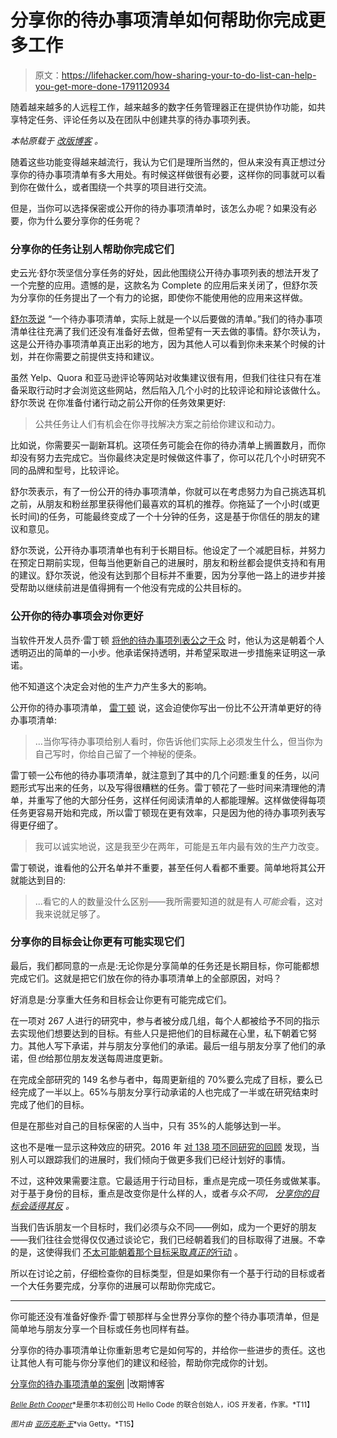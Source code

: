 # 分享你的待办事项清单如何帮助你完成更多工作

> 原文：<https://lifehacker.com/how-sharing-your-to-do-list-can-help-you-get-more-done-1791120934>

随着越来越多的人远程工作，越来越多的数字任务管理器正在提供协作功能，如共享特定任务、评论任务以及在团队中创建共享的待办事项列表。



*本帖原载于* [*改版博客*](http://blog.rescuetime.com/2017/01/04/the-case-for-sharing-your-to-do-list/) *。*

随着这些功能变得越来越流行，我认为它们是理所当然的，但从来没有真正想过分享你的待办事项清单有多大用处。有时候这样做很有必要，这样你的同事就可以看到你在做什么，或者围绕一个共享的项目进行交流。

但是，当你可以选择保密或公开你的待办事项清单时，该怎么办呢？如果没有必要，你为什么要分享你的任务呢？

### 分享你的任务让别人帮助你完成它们

史云光·舒尔茨坚信分享任务的好处，因此他围绕公开待办事项列表的想法开发了一个完整的应用。遗憾的是，这款名为 Complete 的应用后来关闭了，但舒尔茨为分享你的任务提出了一个有力的论据，即使你不能使用他的应用来这样做。

[舒尔茨说](https://www.fastcompany.com/3046632/how-to-be-a-success-at-everything/unexpected-lessons-from-making-your-to-do-list-public) “一个待办事项清单，实际上就是一个以后要做的清单。”我们的待办事项清单往往充满了我们还没有准备好去做，但希望有一天去做的事情。舒尔茨认为，这是公开待办事项清单真正出彩的地方，因为其他人可以看到你未来某个时候的计划，并在你需要之前提供支持和建议。

虽然 Yelp、Quora 和亚马逊评论等网站对收集建议很有用，但我们往往只有在准备采取行动时才会浏览这些网站，然后陷入几个小时的比较评论和辩论该做什么。舒尔茨说 在你准备付诸行动之前公开你的任务效果更好:

> 公共任务让人们有机会在你寻找解决方案之前给你建议和动力。

比如说，你需要买一副新耳机。这项任务可能会在你的待办清单上搁置数月，而你却没有努力去完成它。当你最终决定是时候做这件事了，你可以花几个小时研究不同的品牌和型号，比较评论。

舒尔茨表示，有了一份公开的待办事项清单，你就可以在考虑努力为自己挑选耳机之前，从朋友和粉丝那里获得他们最喜欢的耳机的推荐。你拖延了一个小时(或更长时间)的任务，可能最终变成了一个十分钟的任务，这是基于你信任的朋友的建议和意见。

舒尔茨说，公开待办事项清单也有利于长期目标。他设定了一个减肥目标，并努力在预定日期前实现，但每当他更新自己的进展时，朋友和粉丝都会提供支持和有用的建议。舒尔茨说，他没有达到那个目标并不重要，因为分享他一路上的进步并接受帮助以继续前进是值得拥有一个他没有完成的公共目标的。

### 公开你的待办事项会对你更好

当软件开发人员乔·雷丁顿 [将他的待办事项列表公之于众](http://joereddington.com/6232/2016/08/26/my-to-do-list-is-now-public-and-its-the-most-useful-thing-ive-done-in-years./) 时，他认为这是朝着个人透明迈出的简单的一小步。他承诺保持透明，并希望采取进一步措施来证明这一承诺。

他不知道这个决定会对他的生产力产生多大的影响。

公开你的待办事项清单， [雷丁顿](http://joereddington.com/6232/2016/08/26/my-to-do-list-is-now-public-and-its-the-most-useful-thing-ive-done-in-years./) 说，这会迫使你写出一份比不公开清单更好的待办事项清单:

> …当你写待办事项给别人看时，你告诉他们实际上必须发生什么，但当你为自己写时，你给自己留了一个神秘的便条。

雷丁顿一公布他的待办事项清单，就注意到了其中的几个问题:重复的任务，以问题形式写出来的任务，以及写得很糟糕的任务。雷丁顿花了一些时间来清理他的清单，并重写了他的大部分任务，这样任何阅读清单的人都能理解。这样做使得每项任务更容易开始和完成，所以雷丁顿现在更有效率，只是因为他的待办事项列表写得更仔细了。

> 我可以诚实地说，这是我至少在两年，可能是五年内最有效的生产力改变。

雷丁顿说，谁看他的公开名单并不重要，甚至任何人看都不重要。简单地将其公开就能达到目的:

> ...看它的人的数量没什么区别——我所需要知道的就是有人*可能会*看，这对我来说就足够了。

### 分享你的目标会让你更有可能实现它们

最后，我们都同意的一点是:无论你是分享简单的任务还是长期目标，你可能都想完成它们。这就是把它们放在你的待办事项清单上的全部原因，对吗？

好消息是:分享重大任务和目标会让你更有可能完成它们。

在一项对 267 人进行的研究中，参与者被分成几组，每个人都被给予不同的指示去实现他们想要达到的目标。有些人只是把他们的目标藏在心里，私下朝着它努力。其他人写下承诺，并与朋友分享他们的承诺。最后一组与朋友分享了他们的承诺，但*也*给那位朋友发送每周进度更新。

在完成全部研究的 149 名参与者中，每周更新组的 70%要么完成了目标，要么已经完成了一半以上。65%与朋友分享行动承诺的人也完成了一半或在研究结束时完成了他们的目标。

但是在那些对自己的目标保密的人当中，只有 35%的人能够达到一半。

这也不是唯一显示这种效应的研究。2016 年 [对 138 项不同研究的回顾](http://nymag.com/scienceofus/2016/08/a-productivity-trick-make-your-to-do-list-public.html) 发现，当别人可以跟踪我们的进展时，我们倾向于做更多我们已经计划好的事情。

不过，这种效果需要注意。它最适用于行动目标，重点是完成一项任务或做某事。对于基于身份的目标，重点是改变你是什么样的人，或者*与众不同， [分享你的目标会适得其反](http://nymag.com/scienceofus/2016/08/a-productivity-trick-make-your-to-do-list-public.html) 。*

当我们告诉朋友一个目标时，我们必须与众不同——例如，成为一个更好的朋友——我们往往会觉得仅仅通过谈论它，我们已经朝着我们的目标取得了进展。不幸的是，这使得我们 [不太可能朝着那个目标采取*真正的*行动](http://blog.rescuetime.com/2015/06/13/social-pressure-vs-commitment-devices-which-helps-more-for-making-changes/) 。

所以在讨论之前，仔细检查你的目标类型，但是如果你有一个基于行动的目标或者一个大任务要完成，分享你的进展可以帮助你完成它。

* * *

你可能还没有准备好像乔·雷丁顿那样与全世界分享你的整个待办事项清单，但是简单地与朋友分享一个目标或任务也同样有益。

分享你的待办事项清单让你重新思考它是如何写的，并给你一些进步的责任。这也让其他人有可能与你分享他们的建议和经验，帮助你完成你的计划。

[分享你的待办事项清单的案例](http://blog.rescuetime.com/2017/01/04/the-case-for-sharing-your-to-do-list/) |改期博客

[<small>*Belle Beth Cooper*</small>](http://bellebethcooper.com/)<small>*是墨尔本初创公司 Hello Code 的联合创始人，iOS 开发者，作家。*T11】</small>

<small>*图片由*</small> [<small>*亚历克斯·王*</small>](http://www.gettyimages.com/license/612287596)<small>*via Getty。*T15】</small>